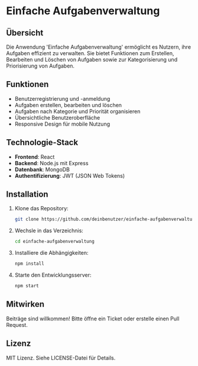 # Einfache Aufgabenverwaltung

## Übersicht
Die Anwendung 'Einfache Aufgabenverwaltung' ermöglicht es Nutzern, ihre Aufgaben effizient zu verwalten. Sie bietet Funktionen zum Erstellen, Bearbeiten und Löschen von Aufgaben sowie zur Kategorisierung und Priorisierung von Aufgaben.

## Funktionen
- Benutzerregistrierung und -anmeldung
- Aufgaben erstellen, bearbeiten und löschen
- Aufgaben nach Kategorie und Priorität organisieren
- Übersichtliche Benutzeroberfläche
- Responsive Design für mobile Nutzung

## Technologie-Stack
- **Frontend**: React
- **Backend**: Node.js mit Express
- **Datenbank**: MongoDB
- **Authentifizierung**: JWT (JSON Web Tokens)

## Installation
1. Klone das Repository:
   
   ```bash
   git clone https://github.com/deinbenutzer/einfache-aufgabenverwaltung.git
   ```
   
2. Wechsle in das Verzeichnis:
   
   ```bash
   cd einfache-aufgabenverwaltung
   ```
   
3. Installiere die Abhängigkeiten:
   
   ```bash
   npm install
   ```
   
4. Starte den Entwicklungsserver:
   
   ```bash
   npm start
   ```

## Mitwirken
Beiträge sind willkommen! Bitte öffne ein Ticket oder erstelle einen Pull Request.

## Lizenz
MIT Lizenz. Siehe LICENSE-Datei für Details.
